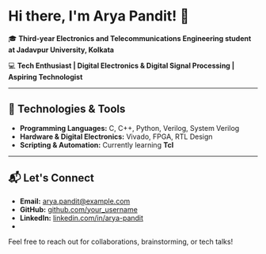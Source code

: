# Hi there, I'm Arya Pandit! 👋

🎓 **Third-year Electronics and Telecommunications Engineering student at Jadavpur University, Kolkata**

💻 **Tech Enthusiast | Digital Electronics & Digital Signal Processing | Aspiring Technologist**

---

## 🔧 Technologies & Tools

- **Programming Languages:** C, C++, Python, Verilog, System Verilog
- **Hardware & Digital Electronics:** Vivado, FPGA, RTL Design
- **Scripting & Automation:** Currently learning **Tcl**


---

## 📬 Let's Connect

- **Email:** [arya.pandit@example.com](mailto:aryapandit200408@gmail.com)
- **GitHub:** [github.com/your_username](https://github.com/aryapandit200408)
- **LinkedIn:** [linkedin.com/in/arya-pandit](https://www.linkedin.com/in/arya-pandit-146023250/)
- 
Feel free to reach out for collaborations, brainstorming, or tech talks!

